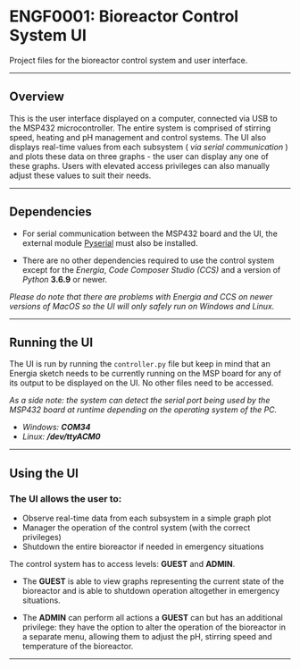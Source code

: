 # ENGF0001: Bioreactor Control System UI
Project files for the bioreactor control system and user interface.

***

## Overview
This is the user interface displayed on a computer, connected via USB to the MSP432 microcontroller. The entire system is comprised of stirring speed, heating and pH management and control systems. The UI also displays real-time values from each subsystem ( _via serial communication_ ) and plots these data on three graphs - the user can display any one of these graphs. Users with elevated access privileges can also manually adjust these values to suit their needs.

***

## Dependencies
* For serial communication between the MSP432 board and the UI, the external module [Pyserial](https://pypi.org/project/pyserial/) must also be installed.

* There are no other dependencies required to use the control system except for the _Energia_, _Code Composer Studio (CCS)_ and a version of _Python_ **3.6.9** or newer.

_Please do note that there are problems with Energia and CCS on newer versions of MacOS so the UI will only safely run on Windows and Linux._

***

## Running the UI
The UI is run by running the `controller.py` file but keep in mind that an Energia sketch needs to be currently running on the MSP board for any of its output to be displayed on the UI. No other files need to be accessed.

_As a side note: the system can detect the serial port being used by the MSP432 board at runtime depending on the operating system of the PC._
* _Windows: **COM34**_
* _Linux: **/dev/ttyACM0**_

***

## Using the UI
### The UI allows the user to:
* Observe real-time data from each subsystem in a simple graph plot
* Manager the operation of the control system (with the correct privileges)
* Shutdown the entire bioreactor if needed in emergency situations

The control system has to access levels: **GUEST** and **ADMIN**.
* The **GUEST** is able to view graphs representing the current state of the bioreactor and is able to shutdown operation altogether in emergency situations.

* The **ADMIN** can perform all actions a **GUEST** can but has an additional privilege: they have the option to alter the operation of the bioreactor in a separate menu, allowing them to adjust the pH, stirring speed and temperature of the bioreactor.

***
